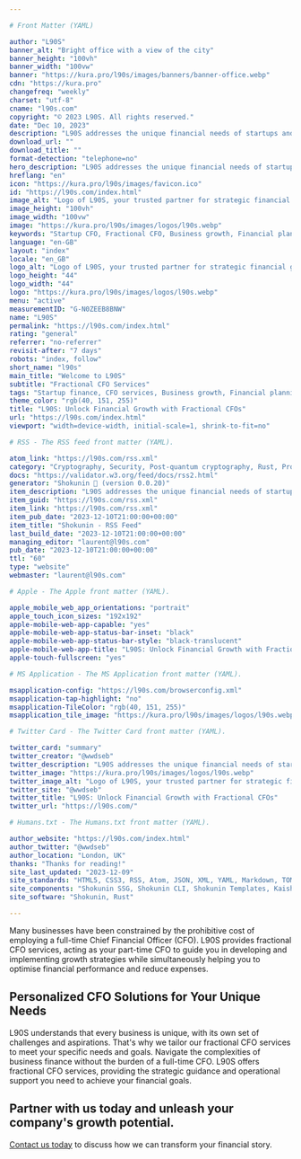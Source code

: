 ```yaml
---

# Front Matter (YAML)

author: "L90S"
banner_alt: "Bright office with a view of the city"
banner_height: "100vh"
banner_width: "100vw"
banner: "https://kura.pro/l90s/images/banners/banner-office.webp"
cdn: "https://kura.pro"
changefreq: "weekly"
charset: "utf-8"
cname: "l90s.com"
copyright: "© 2023 L90S. All rights reserved."
date: "Dec 10, 2023"
description: "L90S addresses the unique financial needs of startups and emerging businesses, providing cost-effective fractional CFO services."
download_url: ""
download_title: ""
format-detection: "telephone=no"
hero_description: "L90S addresses the unique financial needs of startups and emerging businesses, providing cost-effective fractional CFO services."
hreflang: "en"
icon: "https://kura.pro/l90s/images/favicon.ico"
id: "https://l90s.com/index.html"
image_alt: "Logo of L90S, your trusted partner for strategic financial guidance and growth acceleration"
image_height: "100vh"
image_width: "100vw"
image: "https://kura.pro/l90s/images/logos/l90s.webp"
keywords: "Startup CFO, Fractional CFO, Business growth, Financial planning, Optimization, Expense reduction, Sustainable success, Experienced CFOs, Startup finance, Financial guidance"
language: "en-GB"
layout: "index"
locale: "en_GB"
logo_alt: "Logo of L90S, your trusted partner for strategic financial guidance and growth acceleration"
logo_height: "44"
logo_width: "44"
logo: "https://kura.pro/l90s/images/logos/l90s.webp"
menu: "active"
measurementID: "G-N0ZEEB8BNW"
name: "L90S"
permalink: "https://l90s.com/index.html"
rating: "general"
referrer: "no-referrer"
revisit-after: "7 days"
robots: "index, follow"
short_name: "l90s"
main_title: "Welcome to L90S"
subtitle: "Fractional CFO Services"
tags: "Startup finance, CFO services, Business growth, Financial planning, Operations, Expenses, Growth strategy, Startup success, Experienced CFOs, Sustainable finance"
theme_color: "rgb(40, 151, 255)"
title: "L90S: Unlock Financial Growth with Fractional CFOs"
url: "https://l90s.com/index.html"
viewport: "width=device-width, initial-scale=1, shrink-to-fit=no"

# RSS - The RSS feed front matter (YAML).

atom_link: "https://l90s.com/rss.xml"
category: "Cryptography, Security, Post-quantum cryptography, Rust, Programming Languages, Libraries, Embedded Devices, WebAssembly, Performance, Open Source"
docs: "https://validator.w3.org/feed/docs/rss2.html"
generator: "Shokunin 🦀 (version 0.0.20)"
item_description: "L90S addresses the unique financial needs of startups and emerging businesses, providing cost-effective fractional CFO services."
item_guid: "https://l90s.com/rss.xml"
item_link: "https://l90s.com/rss.xml"
item_pub_date: "2023-12-10T21:00:00+00:00"
item_title: "Shokunin - RSS Feed"
last_build_date: "2023-12-10T21:00:00+00:00"
managing_editor: "laurent@l90s.com"
pub_date: "2023-12-10T21:00:00+00:00"
ttl: "60"
type: "website"
webmaster: "laurent@l90s.com"

# Apple - The Apple front matter (YAML).

apple_mobile_web_app_orientations: "portrait"
apple_touch_icon_sizes: "192x192"
apple-mobile-web-app-capable: "yes"
apple-mobile-web-app-status-bar-inset: "black"
apple-mobile-web-app-status-bar-style: "black-translucent"
apple-mobile-web-app-title: "L90S: Unlock Financial Growth with Fractional CFOs"
apple-touch-fullscreen: "yes"

# MS Application - The MS Application front matter (YAML).

msapplication-config: "https://l90s.com/browserconfig.xml"
msapplication-tap-highlight: "no"
msapplication-TileColor: "rgb(40, 151, 255)"
msapplication_tile_image: "https://kura.pro/l90s/images/logos/l90s.webp"

# Twitter Card - The Twitter Card front matter (YAML).

twitter_card: "summary"
twitter_creator: "@wwdseb"
twitter_description: "L90S addresses the unique financial needs of startups and emerging businesses, providing cost-effective fractional CFO services."
twitter_image: "https://kura.pro/l90s/images/logos/l90s.webp"
twitter_image_alt: "Logo of L90S, your trusted partner for strategic financial guidance and growth acceleration"
twitter_site: "@wwdseb"
twitter_title: "L90S: Unlock Financial Growth with Fractional CFOs"
twitter_url: "https://l90s.com/"

# Humans.txt - The Humans.txt front matter (YAML).

author_website: "https://l90s.com/index.html"
author_twitter: "@wwdseb"
author_location: "London, UK"
thanks: "Thanks for reading!"
site_last_updated: "2023-12-09"
site_standards: "HTML5, CSS3, RSS, Atom, JSON, XML, YAML, Markdown, TOML"
site_components: "Shokunin SSG, Shokunin CLI, Shokunin Templates, Kaishi Templates, Kaishi Themes"
site_software: "Shokunin, Rust"

---
```


Many businesses have been constrained by the prohibitive cost of employing a full-time Chief Financial Officer (CFO). L90S provides fractional CFO services, acting as your part-time CFO to guide you in developing and implementing growth strategies while simultaneously helping you to optimise financial performance and reduce expenses.

## Personalized CFO Solutions for Your Unique Needs

L90S understands that every business is unique, with its own set of challenges and aspirations. That's why we tailor our fractional CFO services to meet your specific needs and goals. Navigate the complexities of business finance without the burden of a full-time CFO. L90S offers fractional CFO services, providing the strategic guidance and operational support you need to achieve your financial goals.

## Partner with us today and unleash your company's growth potential.

[Contact us today][00] to discuss how we can transform your financial story.

[00]: /contact/index.html "Contact L90S"
